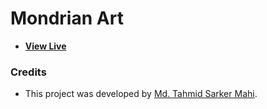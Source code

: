 # Mondrian Art

- [**View Live**](https://tahmid-sarker.github.io/Vanilla-Web-Projects/Projects/Mondrian%20Art)

### Credits

- This project was developed by [Md. Tahmid Sarker Mahi](https://tahmid-sarker.github.io).